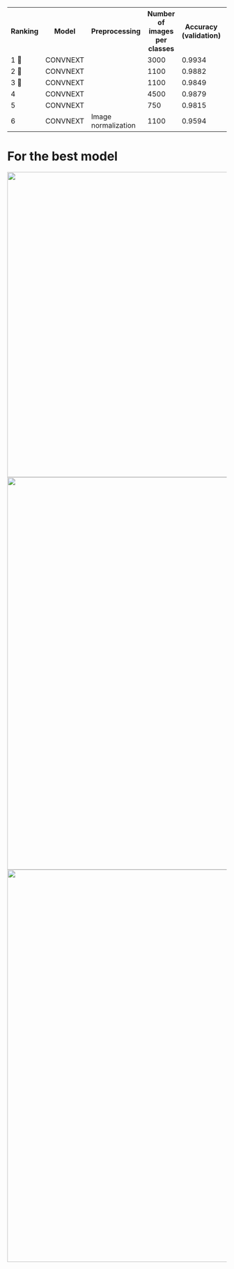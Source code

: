 <table>
  <tr>
    <th>Ranking</th>
    <th>Model</th>
    <th>Preprocessing</th>
    <th>Number of images per classes</th>
    <th>Accuracy (validation)</th>
    <th>Size image</th>
    <th>Time (in minutes)</th>
  </tr>

  <tr>
    <td>1 🥇</td>
    <td>CONVNEXT</td>
    <td></td>
    <td>3000</td>
    <td>0.9934</td>
    <td>128x128</td>
    <td>180</td>
  </tr>
  <tr>
    <td>2 🥈</td>
    <td>CONVNEXT</td>
    <td></td>
    <td>1100</td>
    <td>0.9882</td>
    <td>224x224</td>
    <td>150</td>
  </tr>
   <tr>
    <td>3 🥉</td>
    <td>CONVNEXT</td>
    <td></td>
    <td>1100</td>
    <td>0.9849</td>
    <td>128x128</td>
    <td>50</td>
  </tr>
  <tr>
    <td>4</td>
    <td>CONVNEXT</td>
    <td></td>
    <td>4500</td>
    <td>0.9879</td>
    <td>64x64</td>
    <td>120</td>
  </tr>
  <tr>
    <td>5</td>
    <td>CONVNEXT</td>
    <td></td>
    <td>750</td>
    <td>0.9815</td>
    <td>224x224</td>
    <td>80</td>
  </tr>
  <tr>
    <td>6</td>
    <td>CONVNEXT</td>
    <td>Image normalization</td>
    <td>1100</td>
    <td>0.9594</td>
    <td>128x128</td>
    <td>65</td>
  </tr>
</table>

# For the best model

<img src="https://user-images.githubusercontent.com/28403617/191049605-521431eb-c8c5-4f57-9e66-40098db75a85.png" height="700" width="700" />


<img src="https://user-images.githubusercontent.com/28403617/191049696-e7e84f0b-36d1-4ac1-9514-abe275d0aea0.png" width="900" />


<img src="https://user-images.githubusercontent.com/28403617/191049846-594fe8d6-5de5-4280-8004-d1a722467089.png" width="900" />
